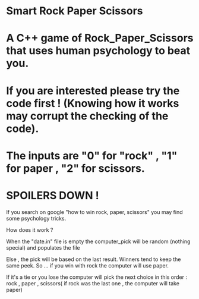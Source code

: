 # Smart Rock Paper Scissors

# A C++ game of Rock_Paper_Scissors that uses human psychology to beat you.

# If you are interested please try the code first ! (Knowing how it works may corrupt the checking of the code).
# The inputs are "0" for "rock" , "1" for paper , "2" for scissors.

# SPOILERS DOWN ! 



If you search on google "how to win rock, paper, scissors" you may find some psychology tricks.

How does it work ?

When the "date.in" file is empty the computer_pick will be random (nothing special) and populates the file

Else , the pick will be based on the last result. Winners tend to keep the same peek. So ... if you win with rock the computer 
will use paper.

If it's a tie or you lose the computer will pick the next choice in this order : rock , paper , scissors( if rock was the last one , the computer will take paper)
